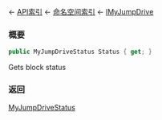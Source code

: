 ← [API索引](Api-Index) ← [命名空间索引](Namespace-Index) ← [IMyJumpDrive](Sandbox.ModAPI.Ingame.IMyJumpDrive)

### 概要

```csharp
public MyJumpDriveStatus Status { get; }
```

Gets block status

### 返回

[MyJumpDriveStatus](Sandbox.ModAPI.Ingame.MyJumpDriveStatus)

